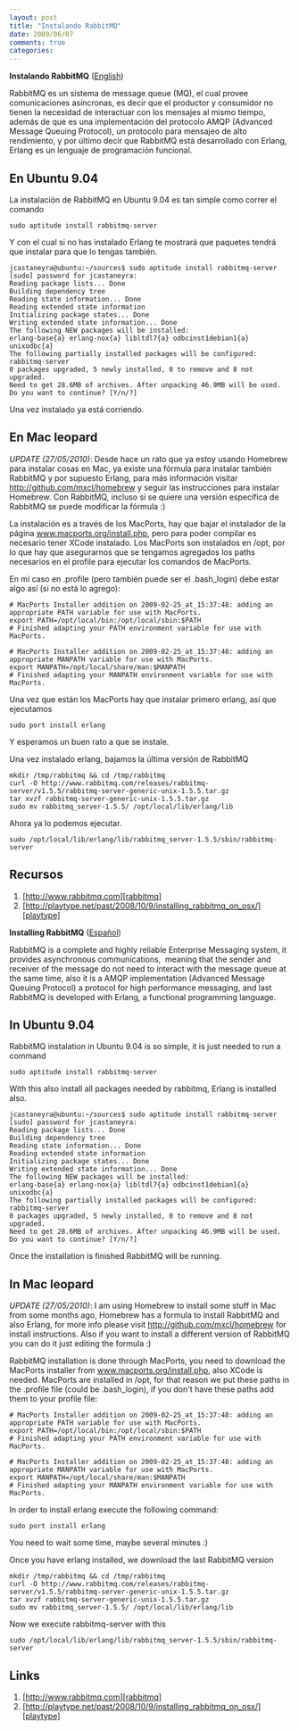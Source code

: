 ```yaml
---
layout: post
title: "Instalando RabbitMQ"
date: 2009/06/07
comments: true
categories: 
---
```


<a name="rabbitmq_spanish"/><strong>Instalando RabbitMQ</strong></a> (<a href="#rabbitmq_english">English</a>)

RabbitMQ es un sistema de message queue (MQ), el cual provee comunicaciones asíncronas, es decir que el productor y consumidor no tienen la necesidad de interactuar con los mensajes al mismo tiempo, además de que es una implementación del protocolo AMQP (Advanced Message Queuing Protocol), un protocolo para mensajeo de alto rendimiento, y por último decir que RabbitMQ está desarrollado con Erlang, Erlang es un lenguaje de programación funcional.

<!-- more -->

En Ubuntu 9.04
--------------

La instalación de RabbitMQ en Ubuntu 9.04 es tan simple como correr el comando

```
sudo aptitude install rabbitmq-server
```

Y con el cual si no has instalado Erlang te mostrará que paquetes tendrá que instalar para que lo tengas también.

```
jcastaneyra@ubuntu:~/sources$ sudo aptitude install rabbitmq-server
[sudo] password for jcastaneyra:
Reading package lists... Done
Building dependency tree
Reading state information... Done
Reading extended state information
Initializing package states... Done
Writing extended state information... Done
The following NEW packages will be installed:
erlang-base{a} erlang-nox{a} libltdl7{a} odbcinst1debian1{a} unixodbc{a}
The following partially installed packages will be configured:
rabbitmq-server
0 packages upgraded, 5 newly installed, 0 to remove and 8 not upgraded.
Need to get 28.6MB of archives. After unpacking 46.9MB will be used.
Do you want to continue? [Y/n/?]
```

Una vez instalado ya está corriendo.

En Mac leopard
--------------

*UPDATE (27/05/2010)*: Desde hace un rato que ya estoy usando Homebrew para instalar cosas en Mac, ya existe una fórmula para instalar también RabbitMQ  y por supuesto Erlang, para más información visitar <a href="http://github.com/mxcl/homebrew">http://github.com/mxcl/homebrew</a> y seguir las instrucciones para instalar Homebrew. Con RabbitMQ, incluso si se quiere una versión específica de RabbitMQ se puede modificar la fórmula :)

La instalación es a través de los MacPorts, hay que bajar el instalador de la página www.macports.org/install.php, pero para poder compilar es necesario tener XCode instalado. Los MacPorts son instalados en /opt, por lo que hay que asegurarnos que se tengamos agregados los paths necesarios en el profile para ejecutar los comandos de MacPorts.

En mi caso en .profile (pero también puede ser el .bash_login) debe estar algo así (si no está lo agrego):

```
# MacPorts Installer addition on 2009-02-25_at_15:37:48: adding an appropriate PATH variable for use with MacPorts.
export PATH=/opt/local/bin:/opt/local/sbin:$PATH
# Finished adapting your PATH environment variable for use with MacPorts.

# MacPorts Installer addition on 2009-02-25_at_15:37:48: adding an appropriate MANPATH variable for use with MacPorts.
export MANPATH=/opt/local/share/man:$MANPATH
# Finished adapting your MANPATH environment variable for use with MacPorts.
```

Una vez que están los MacPorts hay que instalar primero erlang, así que ejecutamos

```
sudo port install erlang
```

Y esperamos un buen rato a que se instale.

Una vez instalado erlang, bajamos la última versión de RabbitMQ

```
mkdir /tmp/rabbitmq && cd /tmp/rabbitmq
curl -O http://www.rabbitmq.com/releases/rabbitmq-server/v1.5.5/rabbitmq-server-generic-unix-1.5.5.tar.gz
tar xvzf rabbitmq-server-generic-unix-1.5.5.tar.gz
sudo mv rabbitmq_server-1.5.5/ /opt/local/lib/erlang/lib
```

Ahora ya lo podemos ejecutar.

```
sudo /opt/local/lib/erlang/lib/rabbitmq_server-1.5.5/sbin/rabbitmq-server
```

Recursos
--------

1.  [http://www.rabbitmq.com][rabbitmq]
2.  [http://playtype.net/past/2008/10/9/installing_rabbitmq_on_osx/][playtype]



<a name="rabbitmq_english"/><strong>Installing RabbitMQ</strong></a> (<a href="#rabbitmq_spanish">Español</a>)

RabbitMQ is a complete and highly reliable Enterprise Messaging system, it provides asynchronous communications,  meaning that the sender and receiver of the message do not need to interact with the message queue at the same time, also it is a AMQP implementation (Advanced Message Queuing Protocol) a protocol for high performance messaging, and last RabbitMQ is developed with Erlang, a functional programming language.

In Ubuntu 9.04
--------------

RabbitMQ instalation in Ubuntu 9.04 is so simple, it is just needed to run a command

```
sudo aptitude install rabbitmq-server
```

With this also install all packages needed by rabbitmq, Erlang is installed also.

```
jcastaneyra@ubuntu:~/sources$ sudo aptitude install rabbitmq-server
[sudo] password for jcastaneyra:
Reading package lists... Done
Building dependency tree
Reading state information... Done
Reading extended state information
Initializing package states... Done
Writing extended state information... Done
The following NEW packages will be installed:
erlang-base{a} erlang-nox{a} libltdl7{a} odbcinst1debian1{a} unixodbc{a}
The following partially installed packages will be configured:
rabbitmq-server
0 packages upgraded, 5 newly installed, 0 to remove and 8 not upgraded.
Need to get 28.6MB of archives. After unpacking 46.9MB will be used.
Do you want to continue? [Y/n/?]
```

Once the installation is finished RabbitMQ will be running.

In Mac leopard
--------------

*UPDATE (27/05/2010)*: I am using Homebrew to install some stuff in Mac from some months ago, Homebrew has a formula to install RabbitMQ and also Erlang, for more info please visit <a href="http://github.com/mxcl/homebrew">http://github.com/mxcl/homebrew</a> for install instructions. Also if you want to install a different version of RabbitMQ you can do it just editing the formula :)

RabbitMQ installation is done through MacPorts, you need to download the MacPorts installer from www.macports.org/install.php, also XCode is needed. MacPorts are installed in /opt, for that reason we put these paths in the .profile file (could be .bash_login), if you don't have these paths add them to your profile file:

```
# MacPorts Installer addition on 2009-02-25_at_15:37:48: adding an appropriate PATH variable for use with MacPorts.
export PATH=/opt/local/bin:/opt/local/sbin:$PATH
# Finished adapting your PATH environment variable for use with MacPorts.

# MacPorts Installer addition on 2009-02-25_at_15:37:48: adding an appropriate MANPATH variable for use with MacPorts.
export MANPATH=/opt/local/share/man:$MANPATH
# Finished adapting your MANPATH environment variable for use with MacPorts.
```

In order to install erlang execute the following command:

```
sudo port install erlang
```

You need to wait some time, maybe several minutes :)

Once you have erlang installed, we download the last RabbitMQ version

```
mkdir /tmp/rabbitmq && cd /tmp/rabbitmq
curl -O http://www.rabbitmq.com/releases/rabbitmq-server/v1.5.5/rabbitmq-server-generic-unix-1.5.5.tar.gz
tar xvzf rabbitmq-server-generic-unix-1.5.5.tar.gz
sudo mv rabbitmq_server-1.5.5/ /opt/local/lib/erlang/lib
```

Now we execute rabbitmq-server with this

```
sudo /opt/local/lib/erlang/lib/rabbitmq_server-1.5.5/sbin/rabbitmq-server
```

Links
-----

1.  [http://www.rabbitmq.com][rabbitmq]
2.  [http://playtype.net/past/2008/10/9/installing_rabbitmq_on_osx/][playtype]

[rabbitmq]: http://www.rabbitmq.com
[playtype]: http://playtype.net/past/2008/10/9/installing_rabbitmq_on_osx/



